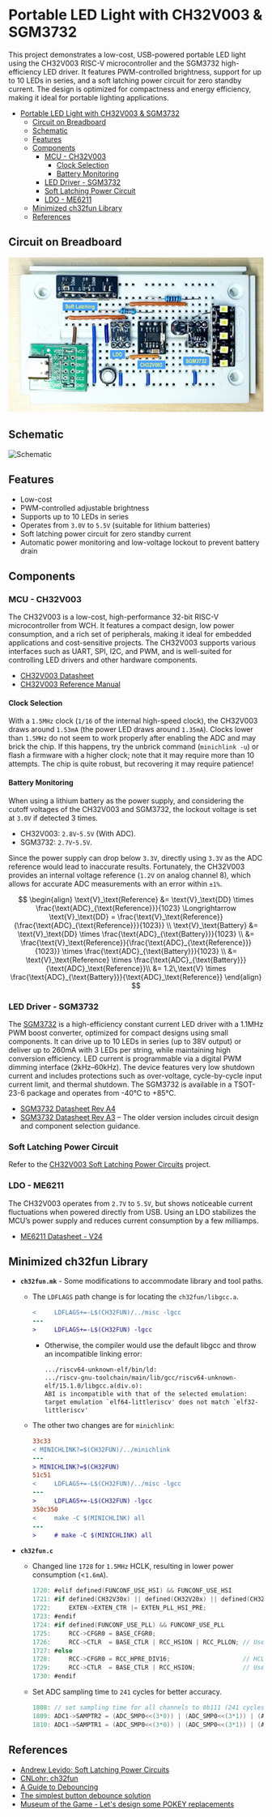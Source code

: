 # Portable LED Light with CH32V003 & SGM3732

This project demonstrates a low-cost, USB-powered portable LED light using the CH32V003 RISC-V microcontroller and the SGM3732 high-efficiency LED driver. It features PWM-controlled brightness, support for up to 10 LEDs in series, and a soft latching power circuit for zero standby current. The design is optimized for compactness and energy efficiency, making it ideal for portable lighting applications.

- [Portable LED Light with CH32V003 \& SGM3732](#portable-led-light-with-ch32v003--sgm3732)
  - [Circuit on Breadboard](#circuit-on-breadboard)
  - [Schematic](#schematic)
  - [Features](#features)
  - [Components](#components)
    - [MCU - CH32V003](#mcu---ch32v003)
      - [Clock Selection](#clock-selection)
      - [Battery Monitoring](#battery-monitoring)
    - [LED Driver - SGM3732](#led-driver---sgm3732)
    - [Soft Latching Power Circuit](#soft-latching-power-circuit)
    - [LDO - ME6211](#ldo---me6211)
  - [Minimized ch32fun Library](#minimized-ch32fun-library)
  - [References](#references)

## Circuit on Breadboard

![Circuit on Breadboard](./Images/Circuit_on_Breadboard.png)

## Schematic

![Schematic](./schematic/CH32V003_SGM3732_Portable_LED/CH32V003_SGM3732_Portable_LED.kicad_pcb.png)

## Features

- Low-cost
- PWM-controlled adjustable brightness
- Supports up to 10 LEDs in series
- Operates from `3.0V` to `5.5V` (suitable for lithium batteries)
- Soft latching power circuit for zero standby current
- Automatic power monitoring and low-voltage lockout to prevent battery drain

## Components

### MCU - CH32V003

The CH32V003 is a low-cost, high-performance 32-bit RISC-V microcontroller from WCH. It features a compact design, low power consumption, and a rich set of peripherals, making it ideal for embedded applications and cost-sensitive projects. The CH32V003 supports various interfaces such as UART, SPI, I2C, and PWM, and is well-suited for controlling LED drivers and other hardware components.

- [CH32V003 Datasheet](./Documents/CH32V003%20Datasheet%20-%20V1.7.PDF)
- [CH32V003 Reference Manual](./Documents/CH32V003%20Reference%20Manual%20-%20V1.7.PDF)

#### Clock Selection

With a `1.5MHz` clock (`1/16` of the internal high-speed clock), the CH32V003 draws around `1.53mA` (the power LED draws around `1.35mA`). Clocks lower than `1.5MHz` do not seem to work properly after enabling the ADC and may brick the chip. If this happens, try the unbrick command (`minichlink -u`) or flash a firmware with a higher clock; note that it may require more than 10 attempts. The chip is quite robust, but recovering it may require patience!

#### Battery Monitoring

When using a lithium battery as the power supply, and considering the cutoff voltages of the CH32V003 and SGM3732, the lockout voltage is set at `3.0V` if detected 3 times.

- CH32V003: `2.8V`-`5.5V` (With ADC).
- SGM3732: `2.7V`-`5.5V`.

Since the power supply can drop below `3.3V`, directly using `3.3V` as the ADC reference would lead to inaccurate results. Fortunately, the CH32V003 provides an internal voltage reference (`1.2V` on analog channel 8), which allows for accurate ADC measurements with an error within `±1%`.

$$
\begin{align}
\text{V}_\text{Reference} &= \text{V}_\text{DD} \times \frac{\text{ADC}_{\text{Reference}}}{1023}
\Longrightarrow \text{V}_\text{DD} = \frac{\text{V}_\text{Reference}}{\frac{\text{ADC}_{\text{Reference}}}{1023}} \\
\text{V}_\text{Battery} &= \text{V}_\text{DD} \times \frac{\text{ADC}_{\text{Battery}}}{1023} \\
&= \frac{\text{V}_\text{Reference}}{\frac{\text{ADC}_{\text{Reference}}}{1023}} \times \frac{\text{ADC}_{\text{Battery}}}{1023} \\
&= \text{V}_\text{Reference} \times \frac{\text{ADC}_{\text{Battery}}}{\text{ADC}_\text{Reference}}\\
&=  1.2\,\text{V} \times \frac{\text{ADC}_{\text{Battery}}}{\text{ADC}_\text{Reference}}
\end{align}
$$

### LED Driver - SGM3732

The [SGM3732](https://www.sg-micro.com/product/SGM3732) is a high-efficiency constant current LED driver with a 1.1MHz PWM boost converter, optimized for compact designs using small components. It can drive up to 10 LEDs in series (up to 38V output) or deliver up to 260mA with 3 LEDs per string, while maintaining high conversion efficiency. LED current is programmable via a digital PWM dimming interface (2kHz–60kHz). The device features very low shutdown current and includes protections such as over-voltage, cycle-by-cycle input current limit, and thermal shutdown. The SGM3732 is available in a TSOT-23-6 package and operates from -40℃ to +85℃.

- [SGM3732 Datasheet Rev A4](./Documents/SGM3732%20Datasheet%20-%20Rev%20A4.pdf)
- [SGM3732 Datasheet Rev A3](./Documents/SGM3732%20Datasheet%20-%20Rev%20A3.pdf) – The older version includes circuit design and component selection guidance.

### Soft Latching Power Circuit

Refer to the [CH32V003 Soft Latching Power Circuits](https://github.com/limingjie/CH32V003-Soft-Latching-Power-Circuits) project.

### LDO - ME6211

The CH32V003 operates from `2.7V` to `5.5V`, but shows noticeable current fluctuations when powered directly from USB. Using an LDO stabilizes the MCU’s power supply and reduces current consumption by a few milliamps.

- [ME6211 Datasheet - V24](./Documents/ME6211%20Datasheet%20-%20V26.pdf)

## Minimized ch32fun Library

- **`ch32fun.mk`** - Some modifications to accommodate library and tool paths.
  - The `LDFLAGS` path change is for locating the `ch32fun/libgcc.a`.

    ```diff
    <     LDFLAGS+=-L$(CH32FUN)/../misc -lgcc
    ---
    >     LDFLAGS+=-L$(CH32FUN) -lgcc
    ```

    - Otherwise, the compiler would use the default libgcc and throw an incompatible linking error:

      ```text
      .../riscv64-unknown-elf/bin/ld:
      .../riscv-gnu-toolchain/main/lib/gcc/riscv64-unknown-elf/15.1.0/libgcc.a(div.o):
      ABI is incompatible with that of the selected emulation:
      target emulation `elf64-littleriscv' does not match `elf32-littleriscv'
      ```

  - The other two changes are for `minichlink`:

    ```diff
    33c33
    < MINICHLINK?=$(CH32FUN)/../minichlink
    ---
    > MINICHLINK?=$(CH32FUN)
    51c51
    <     LDFLAGS+=-L$(CH32FUN)/../misc -lgcc
    ---
    >     LDFLAGS+=-L$(CH32FUN) -lgcc
    350c350
    <     make -C $(MINICHLINK) all
    ---
    >     # make -C $(MINICHLINK) all
    ```

- **`ch32fun.c`**
  - Changed line `1728` for `1.5MHz` HCLK, resulting in lower power consumption (<`1.6mA`).

    ```c
    1720: #elif defined(FUNCONF_USE_HSI) && FUNCONF_USE_HSI
    1721: #if defined(CH32V30x) || defined(CH32V20x) || defined(CH32V10x)
    1722:     EXTEN->EXTEN_CTR |= EXTEN_PLL_HSI_PRE;
    1723: #endif
    1724: #if defined(FUNCONF_USE_PLL) && FUNCONF_USE_PLL
    1725:     RCC->CFGR0 = BASE_CFGR0;
    1726:     RCC->CTLR  = BASE_CTLR | RCC_HSION | RCC_PLLON; // Use HSI, enable PLL.
    1727: #else
    1728:     RCC->CFGR0 = RCC_HPRE_DIV16;                    // HCLK = SYSCLK / 16
    1729:     RCC->CTLR  = BASE_CTLR | RCC_HSION;             // Use HSI only.
    1730: #endif
    ```

  - Set ADC sampling time to `241` cycles for better accuracy.

    ```c
    1808: // set sampling time for all channels to 0b111 (241 cycles).
    1809: ADC1->SAMPTR2 = (ADC_SMP0<<(3*0)) | (ADC_SMP0<<(3*1)) | (ADC_SMP0<<(3*2)) | (ADC_SMP0<<(3*3)) | (ADC_SMP0<<  (3*4)) | (ADC_SMP0<<(3*5)) | (ADC_SMP0<<(3*6)) | (ADC_SMP0<<(3*7)) | (ADC_SMP0<<(3*8)) | (ADC_SMP0<<(3*9));
    1810: ADC1->SAMPTR1 = (ADC_SMP0<<(3*0)) | (ADC_SMP0<<(3*1)) | (ADC_SMP0<<(3*2)) | (ADC_SMP0<<(3*3)) | (ADC_SMP0<<  (3*4)) | (ADC_SMP0<<(3*5));
    ```

## References

- [Andrew Levido: Soft Latching Power Circuits](https://circuitcellar.com/resources/quickbits/soft-latching-power-circuits/)
- [CNLohr: ch32fun](https://github.com/cnlohr/ch32fun)
- [A Guide to Debouncing](https://my.eng.utah.edu/~cs5780/debouncing.pdf)
- [The simplest button debounce solution](https://www.e-tinkers.com/2021/05/the-simplest-button-debounce-solution/)
- [Museum of the Game - Let's design some POKEY replacements](https://forums.arcade-museum.com/threads/lets-design-some-pokey-replacements.515774/post-4623716)
